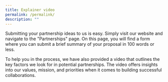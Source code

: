 ```yaml
---
title: Explainer video
permalink: /permalink/
description: ""
---
```

Submitting your partnership ideas to us is easy. Simply visit our website and navigate to the "Partnerships" page. On this page, you will find a form where you can submit a brief summary of your proposal in 100 words or less.

To help you in the process, we have also provided a video that outlines the key factors we look for in potential partnerships. The video offers insights into our values, mission, and priorities when it comes to building successful collaborations.